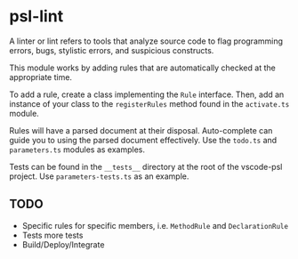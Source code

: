 # psl-lint

A linter or lint refers to tools that analyze source code to flag programming errors, bugs, stylistic errors, and suspicious constructs.

This module works by adding rules that are automatically checked at the appropriate time.

To add a rule, create a class implementing the `Rule` interface. Then, add an instance of your class to the `registerRules` method found in the `activate.ts` module. 

Rules will have a parsed document at their disposal. Auto-complete can guide you to using the parsed document effectively. Use the `todo.ts` and `parameters.ts` modules as examples.

Tests can be found in the `__tests__` directory at the root of the vscode-psl project. Use `parameters-tests.ts` as an example.

## TODO

* Specific rules for specific members, i.e. `MethodRule` and `DeclarationRule`
* Tests more tests
* Build/Deploy/Integrate